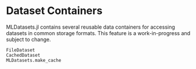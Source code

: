 # Dataset Containers

MLDatasets.jl contains several reusable data containers for accessing datasets in common storage formats. This feature is a work-in-progress and subject to change.

```@docs
FileDataset
CachedDataset
MLDatasets.make_cache
```
